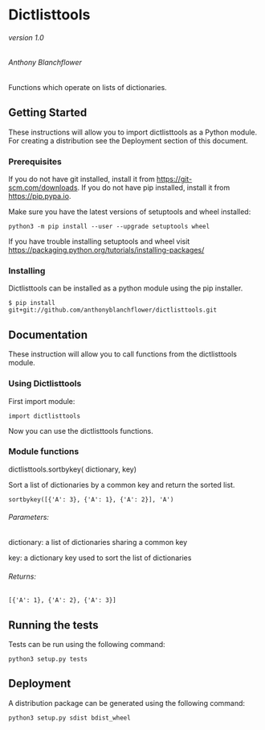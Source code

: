 # Dictlisttools
###### version 1.0
###### Anthony Blanchflower

Functions which operate on lists of dictionaries.


## Getting Started

These instructions will allow you to import dictlisttools as a Python module.
For creating a distribution see the Deployment section of this document.

### Prerequisites

If you do not have git installed, install it from https://git-scm.com/downloads.
If you do not have pip installed, install it from https://pip.pypa.io.

Make sure you have the latest versions of setuptools and wheel installed:

```
python3 -m pip install --user --upgrade setuptools wheel
```

If you have trouble installing setuptools and wheel visit
https://packaging.python.org/tutorials/installing-packages/

### Installing

Dictlisttools can be installed as a python module using the pip installer.

```
$ pip install git+git://github.com/anthonyblanchflower/dictlisttools.git
```

## Documentation

These instruction will allow you to call functions from the dictlisttools module.

### Using Dictlisttools

First import module:

```
import dictlisttools
```

Now you can use the dictlisttools functions.

### Module functions

dictlisttools.sortbykey( dictionary, key)

Sort a list of dictionaries by a common key and return the sorted list.

```
sortbykey([{'A': 3}, {'A': 1}, {'A': 2}], 'A')
```

###### Parameters:

dictionary: a list of dictionaries sharing a common key

key: a dictionary key used to sort the list of dictionaries

###### Returns:

```
[{'A': 1}, {'A': 2}, {'A': 3}]
```

## Running the tests

Tests can be run using the following command:

```
python3 setup.py tests
```

## Deployment

A distribution package can be generated using the following command:

```
python3 setup.py sdist bdist_wheel
```
